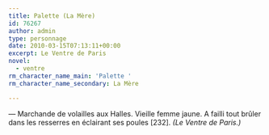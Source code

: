 ```yaml
---
title: Palette (La Mère)
id: 76267
author: admin
type: personnage
date: 2010-03-15T07:13:11+00:00
excerpt: Le Ventre de Paris
novel:
  - ventre
rm_character_name_main: 'Palette '
rm_character_name_secondary: La Mère

---
```

— Marchande de volailles aux Halles. Vieille femme jaune. A failli tout brûler dans les resserres en éclairant ses poules [232]. _(Le Ventre de Paris.)_